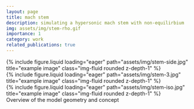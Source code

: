 ```yaml
---
layout: page
title: mach stem
description: simulating a hypersonic mach stem with non-equilirbium
img: assets/img/stem-rho.gif
importance: 1
category: work
related_publications: true
---
```


<div class="row">
    <div class="col-sm mt-3 mt-md-0">
        {% include figure.liquid loading="eager" path="assets/img/stem-side.jpg" title="example image" class="img-fluid rounded z-depth-1" %}
    </div>
    <div class="col-sm mt-3 mt-md-0">
        {% include figure.liquid loading="eager" path="assets/img/stem-3.jpg" title="example image" class="img-fluid rounded z-depth-1" %}
    </div>
    <div class="col-sm mt-3 mt-md-0">
        {% include figure.liquid loading="eager" path="assets/img/stem-iso.jpg" title="example image" class="img-fluid rounded z-depth-1" %}
    </div>
</div>
<div class="caption">
    Overview of the model geometry and concept
</div>

